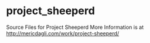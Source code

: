 # project_sheeperd
Source Files for Project Sheeperd
More Information is at http://mericdagli.com/work/project-sheeperd/
